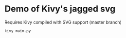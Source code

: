 # Demo of Kivy's jagged svg

Requires Kivy compiled with SVG support (master branch)

`kivy main.py`
